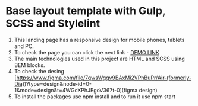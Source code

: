 # Base layout template with Gulp, SCSS and Stylelint
1. This landing page has a responsive design for mobile phones, tablets and PC.
2. To check the page you can click the next link - [DEMO LINK](https://ZadorozhnyiYevhenii.github.io/Dia-landing-page/)
3. The main technologies used in this project are HTML and SCSS using BEM blocks.
4. To check the desing [https://www.figma.com/file/7qwsWggv9BAxMi2VPhBuPr/Air-(formerly-Dia))?type=design&node-id=0-1&mode=design&t=4WGcXPhJEgoV367t-0](figma design)
5. To install the packages use npm install and to run it use npm start
